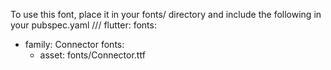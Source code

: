 To use this font, place it in your fonts/ directory and include the
following in your pubspec.yaml
///
flutter:
  fonts:
   - family:  Connector
     fonts:
      - asset: fonts/Connector.ttf